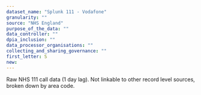```yaml
---
dataset_name: "Splunk 111 - Vodafone"
granularity: ""
source: "NHS England"
purpose_of_the_data: ""
data_controller: ""
dpia_inclusion: ""
data_processor_organisations: ""
collecting_and_sharing_governance: ""
first_letter: S
new: 
---
```

Raw NHS 111 call data (1 day lag). Not linkable to other record level sources, broken down by area code.